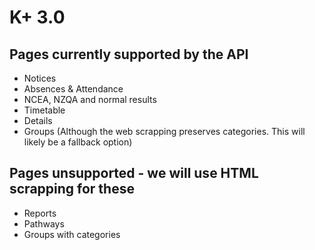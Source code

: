 # K+ 3.0
## Pages currently supported by the API
- Notices
- Absences & Attendance
- NCEA, NZQA and normal results
- Timetable
- Details
- Groups (Although the web scrapping preserves categories. This will likely be a fallback option)

## Pages unsupported - we will use HTML scrapping for these
- Reports
- Pathways
- Groups with categories